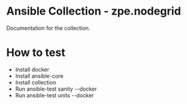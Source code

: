 # Ansible Collection - zpe.nodegrid

Documentation for the collection.



# How to test

- Install docker
- Install ansible-core
- Install collection
- Run ansible-test sanity --docker
- Run ansible-test units --docker